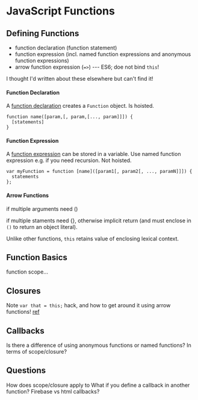 # JavaScript Functions

## Defining Functions

* function declaration (function statement)
* function expression (incl. named function expressions and anonymous function expressions)
* arrow function expression (`=>`) --- ES6; doe not bind `this`!

I thought I'd written about these elsewhere but can't find it!


#### Function Declaration

A [function declaration](https://developer.mozilla.org/en-US/docs/Web/JavaScript/Reference/Statements/function) creates a `Function` object. Is hoisted.

    function name([param,[, param,[..., param]]]) {
      [statements]
    }


#### Function Expression

A [function expression](https://developer.mozilla.org/en-US/docs/Web/JavaScript/Reference/Operators/function) can be stored in a variable. Use named function expression e.g. if you need recursion. Not hoisted.

    var myFunction = function [name]([param1[, param2[, ..., paramN]]]) {
      statements
    };

#### Arrow Functions

if multiple arguments need ()

if multiple staments need {}, otherwise implicit return (and must enclose in `()` to return an object literal).

Unlike other functions, `this` retains value of enclosing lexical context.

## Function Basics

function scope...

## Closures

Note `var that = this;` hack, and how to get around it using arrow functions! [ref](https://stackoverflow.com/q/4886632/2762964)

## Callbacks

Is there a difference of using anonymous functions or named functions? In terms of scope/closure?

## Questions

How does scope/closure apply to 
What if you define a callback in another function? Firebase vs html callbacks?
